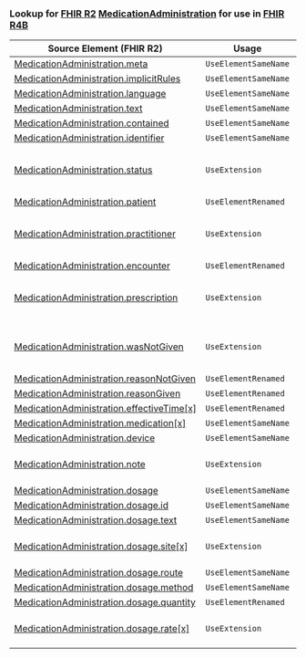 ### Lookup for [FHIR R2](https://hl7.org/fhir/DSTU2/) [MedicationAdministration](https://hl7.org/fhir/DSTU2/MedicationAdministration.html) for use in [FHIR R4B](https://hl7.org/fhir/R4B/)

| Source Element (FHIR R2) | Usage | Target |
| -------------- | ----- | ------ |
| [MedicationAdministration.meta](https://hl7.org/fhir/DSTU2/MedicationAdministration.html#resource) | `UseElementSameName` | [MedicationAdministration.meta](https://hl7.org/fhir/R4B/MedicationAdministration.html#resource) |
| [MedicationAdministration.implicitRules](https://hl7.org/fhir/DSTU2/MedicationAdministration.html#resource) | `UseElementSameName` | [MedicationAdministration.implicitRules](https://hl7.org/fhir/R4B/MedicationAdministration.html#resource) |
| [MedicationAdministration.language](https://hl7.org/fhir/DSTU2/MedicationAdministration.html#resource) | `UseElementSameName` | [MedicationAdministration.language](https://hl7.org/fhir/R4B/MedicationAdministration.html#resource) |
| [MedicationAdministration.text](https://hl7.org/fhir/DSTU2/MedicationAdministration.html#resource) | `UseElementSameName` | [MedicationAdministration.text](https://hl7.org/fhir/R4B/MedicationAdministration.html#resource) |
| [MedicationAdministration.contained](https://hl7.org/fhir/DSTU2/MedicationAdministration.html#resource) | `UseElementSameName` | [MedicationAdministration.contained](https://hl7.org/fhir/R4B/MedicationAdministration.html#resource) |
| [MedicationAdministration.identifier](https://hl7.org/fhir/DSTU2/MedicationAdministration.html#resource) | `UseElementSameName` | [MedicationAdministration.identifier](https://hl7.org/fhir/R4B/MedicationAdministration.html#resource) |
| [MedicationAdministration.status](https://hl7.org/fhir/DSTU2/MedicationAdministration.html#resource) | `UseExtension` | [http://hl7.org/fhir/1.0/StructureDefinition/extension-MedicationAdministration.status](StructureDefinition-ext-R2-MedicationAdministration.status.html) |
| [MedicationAdministration.patient](https://hl7.org/fhir/DSTU2/MedicationAdministration.html#resource) | `UseElementRenamed` | [MedicationAdministration.subject](https://hl7.org/fhir/R4B/MedicationAdministration.html#resource) |
| [MedicationAdministration.practitioner](https://hl7.org/fhir/DSTU2/MedicationAdministration.html#resource) | `UseExtension` | [http://hl7.org/fhir/1.0/StructureDefinition/extension-MedicationAdministration.practitioner](StructureDefinition-ext-R2-MedicationAdministration.practitioner.html) |
| [MedicationAdministration.encounter](https://hl7.org/fhir/DSTU2/MedicationAdministration.html#resource) | `UseElementRenamed` | [MedicationAdministration.context](https://hl7.org/fhir/R4B/MedicationAdministration.html#resource) |
| [MedicationAdministration.prescription](https://hl7.org/fhir/DSTU2/MedicationAdministration.html#resource) | `UseExtension` | [http://hl7.org/fhir/1.0/StructureDefinition/extension-MedicationAdministration.prescription](StructureDefinition-ext-R2-MedicationAdministration.prescription.html) |
| [MedicationAdministration.wasNotGiven](https://hl7.org/fhir/DSTU2/MedicationAdministration.html#resource) | `UseExtension` | [http://hl7.org/fhir/1.0/StructureDefinition/extension-MedicationAdministration.wasNotGiven](StructureDefinition-ext-R2-MedicationAdministration.wasNotGiven.html) |
| [MedicationAdministration.reasonNotGiven](https://hl7.org/fhir/DSTU2/MedicationAdministration.html#resource) | `UseElementRenamed` | [MedicationAdministration.reasonCode](https://hl7.org/fhir/R4B/MedicationAdministration.html#resource) |
| [MedicationAdministration.reasonGiven](https://hl7.org/fhir/DSTU2/MedicationAdministration.html#resource) | `UseElementRenamed` | [MedicationAdministration.reasonCode](https://hl7.org/fhir/R4B/MedicationAdministration.html#resource) |
| [MedicationAdministration.effectiveTime[x]](https://hl7.org/fhir/DSTU2/MedicationAdministration.html#resource) | `UseElementRenamed` | [MedicationAdministration.effective[x]](https://hl7.org/fhir/R4B/MedicationAdministration.html#resource) |
| [MedicationAdministration.medication[x]](https://hl7.org/fhir/DSTU2/MedicationAdministration.html#resource) | `UseElementSameName` | [MedicationAdministration.medication[x]](https://hl7.org/fhir/R4B/MedicationAdministration.html#resource) |
| [MedicationAdministration.device](https://hl7.org/fhir/DSTU2/MedicationAdministration.html#resource) | `UseElementSameName` | [MedicationAdministration.device](https://hl7.org/fhir/R4B/MedicationAdministration.html#resource) |
| [MedicationAdministration.note](https://hl7.org/fhir/DSTU2/MedicationAdministration.html#resource) | `UseExtension` | [http://hl7.org/fhir/1.0/StructureDefinition/extension-MedicationAdministration.note](StructureDefinition-ext-R2-MedicationAdministration.note.html) |
| [MedicationAdministration.dosage](https://hl7.org/fhir/DSTU2/MedicationAdministration.html#resource) | `UseElementSameName` | [MedicationAdministration.dosage](https://hl7.org/fhir/R4B/MedicationAdministration.html#resource) |
| [MedicationAdministration.dosage.id](https://hl7.org/fhir/DSTU2/MedicationAdministration.html#resource) | `UseElementSameName` | [MedicationAdministration.dosage.id](https://hl7.org/fhir/R4B/MedicationAdministration.html#resource) |
| [MedicationAdministration.dosage.text](https://hl7.org/fhir/DSTU2/MedicationAdministration.html#resource) | `UseElementSameName` | [MedicationAdministration.dosage.text](https://hl7.org/fhir/R4B/MedicationAdministration.html#resource) |
| [MedicationAdministration.dosage.site[x]](https://hl7.org/fhir/DSTU2/MedicationAdministration.html#resource) | `UseExtension` | [http://hl7.org/fhir/1.0/StructureDefinition/extension-MedicationAdministration.dosage.site](StructureDefinition-ext-R2-MA.do.site.html) |
| [MedicationAdministration.dosage.route](https://hl7.org/fhir/DSTU2/MedicationAdministration.html#resource) | `UseElementSameName` | [MedicationAdministration.dosage.route](https://hl7.org/fhir/R4B/MedicationAdministration.html#resource) |
| [MedicationAdministration.dosage.method](https://hl7.org/fhir/DSTU2/MedicationAdministration.html#resource) | `UseElementSameName` | [MedicationAdministration.dosage.method](https://hl7.org/fhir/R4B/MedicationAdministration.html#resource) |
| [MedicationAdministration.dosage.quantity](https://hl7.org/fhir/DSTU2/MedicationAdministration.html#resource) | `UseElementRenamed` | [MedicationAdministration.dosage.dose](https://hl7.org/fhir/R4B/MedicationAdministration.html#resource) |
| [MedicationAdministration.dosage.rate[x]](https://hl7.org/fhir/DSTU2/MedicationAdministration.html#resource) | `UseExtension` | [http://hl7.org/fhir/1.0/StructureDefinition/extension-MedicationAdministration.dosage.rate](StructureDefinition-ext-R2-MA.do.rate.html) |
